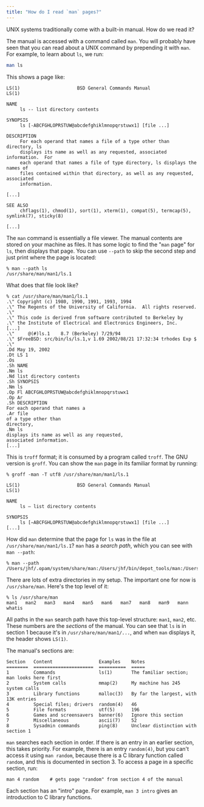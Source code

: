 ```yaml
---
title: "How do I read `man` pages?"
---
```


UNIX systems traditionally come with a built-in manual. How do we read it?

The manual is accessed with a command called `man`. You will probably have seen that you can read about a UNIX command by prepending it with `man`. For example, to learn about `ls`, we run:

```sh
man ls
```

This shows a page like:

```
LS(1)                     BSD General Commands Manual                    LS(1)

NAME
     ls -- list directory contents

SYNOPSIS
     ls [-ABCFGHLOPRSTUW@abcdefghiklmnopqrstuwx1] [file ...]

DESCRIPTION
     For each operand that names a file of a type other than directory, ls
     displays its name as well as any requested, associated information.  For
     each operand that names a file of type directory, ls displays the names of
     files contained within that directory, as well as any requested, associated
     information.

[...]

SEE ALSO
     chflags(1), chmod(1), sort(1), xterm(1), compat(5), termcap(5), symlink(7), sticky(8)

[...]
```

The `man` command is essentially a file viewer. The manual contents are stored on your machine as files. It has some logic to find the "`man` page" for `ls`, then displays that page. You can use `--path` to skip the second step and just print where the page is located:

```
% man --path ls
/usr/share/man/man1/ls.1
```

What does that file look like?

```
% cat /usr/share/man/man1/ls.1
.\" Copyright (c) 1980, 1990, 1991, 1993, 1994
.\"	The Regents of the University of California.  All rights reserved.
.\"
.\" This code is derived from software contributed to Berkeley by
.\" the Institute of Electrical and Electronics Engineers, Inc.
[...]
.\"     @(#)ls.1	8.7 (Berkeley) 7/29/94
.\" $FreeBSD: src/bin/ls/ls.1,v 1.69 2002/08/21 17:32:34 trhodes Exp $
.\"
.Dd May 19, 2002
.Dt LS 1
.Os
.Sh NAME
.Nm ls
.Nd list directory contents
.Sh SYNOPSIS
.Nm ls
.Op Fl ABCFGHLOPRSTUW@abcdefghiklmnopqrstuwx1
.Op Ar
.Sh DESCRIPTION
For each operand that names a
.Ar file
of a type other than
directory,
.Nm ls
displays its name as well as any requested,
associated information.
[...]
```

This is `troff` format; it is consumed by a program called `troff`. The GNU version is `groff`. You can show the `man` page in its familiar format by running:

```
% groff -man -T utf8 /usr/share/man/man1/ls.1

LS(1)                     BSD General Commands Manual                    LS(1)

NAME
     ls — list directory contents

SYNOPSIS
     ls [−ABCFGHLOPRSTUW@abcdefghiklmnopqrstuwx1] [file ...]
[...]
```

How did `man` determine that the page for `ls` was in the file at `/usr/share/man/man1/ls.1`? `man` has a _search path_, which you can see with `man --path`:

```
% man --path
/Users/jhf/.opam/system/share/man:/Users/jhf/bin/depot_tools/man:/Users/jhf/Library/Haskell/share/man:/usr/local/share/man:/usr/share/man:/Applications/Xcode.app/Contents/Developer/usr/share/man:/Applications/Xcode.app/Contents/Developer/Toolchains/XcodeDefault.xctoolchain/usr/share/man:/Users/jhf/.opam/system/man
```

There are lots of extra directories in my setup. The important one for now is `/usr/share/man`. Here's the top level of it:

```
% ls /usr/share/man
man1   man2   man3   man4   man5   man6   man7   man8   man9   mann   whatis
```

All paths in the `man` search path have this top-level structure: `man1`, `man2`, etc. These numbers are the _sections_ of the manual. You can see that `ls` is in section 1 because it's in `/usr/share/man/man1/...`, and when `man` displays it, the header shows `LS(1)`.

The manual's sections are:

```
Section   Content                 Examples    Notes
========  ======================  ==========  =====
1         Commands                ls(1)       The familiar section; man looks here first
2         System calls            mmap(2)     My machine has 245 system calls
3         Library functions       malloc(3)   By far the largest, with 13K entries
4         Special files; drivers  random(4)   46
5         File formats            utf(5)      196
6         Games and screensavers  banner(6)   Ignore this section
7         Miscellaneous           ascii(7)    52
8         Sysadmin commands       ping(8)     Unclear distinction with section 1
```

`man` searches each section in order. If there is an entry in an earlier section, this takes priority. For example, there is an entry `random(4)`, but you can't access it using `man random`, because there is a C library function called `random`, and this is documented in section 3. To access a page in a specific section, run:

```
man 4 random    # gets page "random" from section 4 of the manual
```

Each section has an "intro" page. For example, `man 3 intro` gives an introduction to C library functions.
